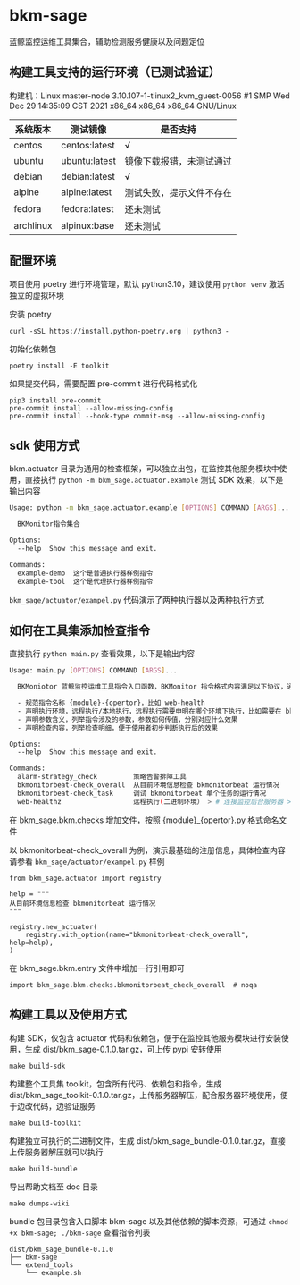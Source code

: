 # bkm-sage
蓝鲸监控运维工具集合，辅助检测服务健康以及问题定位

## 构建工具支持的运行环境（已测试验证）

构建机：Linux master-node 3.10.107-1-tlinux2_kvm_guest-0056 #1 SMP Wed Dec 29 14:35:09 CST 2021 x86_64 x86_64 x86_64 GNU/Linux

|系统版本|测试镜像|是否支持|
|--|--|--|
|centos|centos:latest|√|
|ubuntu|ubuntu:latest|镜像下载报错，未测试通过|
|debian|debian:latest|√|
|alpine|alpine:latest|测试失败，提示文件不存在|
|fedora|fedora:latest|还未测试|
|archlinux|alpinux:base|还未测试|

## 配置环境

项目使用 poetry 进行环境管理，默认 python3.10，建议使用 `python venv` 激活独立的虚拟环境

安装 poetry
```
curl -sSL https://install.python-poetry.org | python3 -
```

初始化依赖包
```
poetry install -E toolkit
```

如果提交代码，需要配置 pre-commit 进行代码格式化
```
pip3 install pre-commit
pre-commit install --allow-missing-config
pre-commit install --hook-type commit-msg --allow-missing-config
```

## sdk 使用方式

bkm.actuator 目录为通用的检查框架，可以独立出包，在监控其他服务模块中使用，直接执行 `python -m bkm_sage.actuator.example` 测试 SDK 效果，以下是输出内容

```bash
Usage: python -m bkm_sage.actuator.example [OPTIONS] COMMAND [ARGS]...

  BKMonitor指令集合

Options:
  --help  Show this message and exit.

Commands:
  example-demo  这个是普通执行器样例指令
  example-tool  这个是代理执行器样例指令
```

`bkm_sage/actuator/exampel.py` 代码演示了两种执行器以及两种执行方式


## 如何在工具集添加检查指令

直接执行 `python main.py` 查看效果，以下是输出内容

```bash
Usage: main.py [OPTIONS] COMMAND [ARGS]...

  BKMoniotor 蓝鲸监控运维工具指令入口函数，BKMonitor 指令格式内容满足以下协议，通过 --help 查看指令详情

  - 规范指令名称 {module}-{opertor}，比如 web-health
  - 声明执行环境，远程执行/本地执行，远程执行需要申明在哪个环境下执行，比如需要在 bk-monitor-web 工程目录下执行
  - 声明参数含义，列举指令涉及的参数，参数如何传值，分别对应什么效果
  - 声明检查内容，列举检查明细，便于使用者初步判断执行后的效果

Options:
  --help  Show this message and exit.

Commands:
  alarm-strategy_check         策略告警排障工具
  bkmonitorbeat-check_overall  从目前环境信息检查 bkmonitorbeat 运行情况
  bkmonitorbeat-check_task     调试 bkmonitorbeat 单个任务的运行情况
  web-healthz                  远程执行(二进制环境） > # 连接监控后台服务器 > ssh...
```

在 bkm_sage.bkm.checks 增加文件，按照 {module}_{opertor}.py 格式命名文件

以 bkmonitorbeat-check_overall 为例，演示最基础的注册信息，具体检查内容请参看 `bkm_sage/actuator/exampel.py` 样例
```
from bkm_sage.actuator import registry

help = """
从目前环境信息检查 bkmonitorbeat 运行情况
"""

registry.new_actuator(
    registry.with_option(name="bkmonitorbeat-check_overall", help=help),
)
```

在 bkm_sage.bkm.entry 文件中增加一行引用即可
```
import bkm_sage.bkm.checks.bkmonitorbeat_check_overall  # noqa
```


## 构建工具以及使用方式

构建 SDK，仅包含 actuator 代码和依赖包，便于在监控其他服务模块进行安装使用，生成 dist/bkm_sage-0.1.0.tar.gz，可上传 pypi 安转使用
```
make build-sdk
```

构建整个工具集 toolkit，包含所有代码、依赖包和指令，生成 dist/bkm_sage_toolkit-0.1.0.tar.gz，上传服务器解压，配合服务器环境使用，便于边改代码，边验证服务
```
make build-toolkit
```

构建独立可执行的二进制文件，生成 dist/bkm_sage_bundle-0.1.0.tar.gz，直接上传服务器解压就可以执行
```
make build-bundle
```

导出帮助文档至 doc 目录
```
make dumps-wiki
```

bundle 包目录包含入口脚本 bkm-sage 以及其他依赖的脚本资源，可通过 `chmod +x bkm-sage; ./bkm-sage` 查看指令列表
```
dist/bkm_sage_bundle-0.1.0
├── bkm-sage
└── extend_tools
    └── example.sh
```


